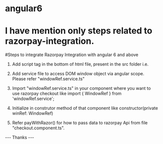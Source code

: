 # angular6
# I have mention only steps related to razorpay-integration.

#Steps to integrate Razorpay Integration with angular 6 and above
1. Add script tag in the bottom of html file, present in the src folder i.e.  
  <script src="https://checkout.razorpay.com/v1/checkout.js"></script>
  
2. Add service file to access DOM window object via angular scope. Please refer "windowRef.service.ts"

3. Import "windowRef.service.ts" in your component where you want to use razorpay checkout like
    import { WindowRef } from 'windowRef.service';

4. Initialize in construtor method of that component like
    constructor(private winRef: WindowRef)
    
5. Refer payWithRazor() for how to pass data to razorpay Api from file "checkout.component.ts".

--- Thanks ---
